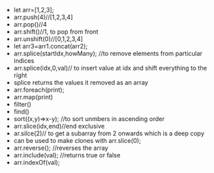 - let arr=[1,2,3];
- arr.push(4)//[1,2,3,4]
- arr.pop()//4
- arr.shift()//1, to pop from front
- arr.unshift(0)//[0,1,2,3,4]
- let arr3=arr1.concat(arr2);
- arr.splice(startIdx,howMany); //to remove elements from particular indices 
- arr.splice(idx,0,val)// to insert value at idx and shift everything to the right
- splice returns the values it removed as an array
- arr.foreach(print);
- arr.map(print)
- filter()
- find()
- sort((x,y)=>x-y); //to sort unmbers in ascending order
- arr.slice(idx,end)//end exclusive
- ar.silce(2)// to get a subarray from 2 onwards which is a deep copy
- can be used to make clones with arr.slice(0);
- arr.reverse(); //reverses the array
- arr.include(val); //returns true or false
- arr.indexOf(val); 